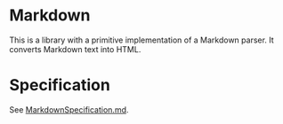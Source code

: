 # Markdown

This is a library with a primitive implementation of a Markdown parser. 
It converts Markdown text into HTML.

# Specification
See [MarkdownSpecification.md](MarkdownSpecification.md).